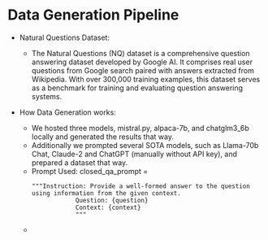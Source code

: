 # Data Generation Pipeline

- Natural Questions Dataset:
    - The Natural Questions (NQ) dataset is a comprehensive question answering dataset developed by Google AI. It comprises real user questions from Google search paired with answers extracted from Wikipedia. With over 300,000 training examples, this dataset serves as a benchmark for training and evaluating question answering systems.

- How Data Generation works:
    - We hosted three models, mistral.py, alpaca-7b, and chatglm3_6b locally and generated the results that way. 
    - Additionally we prompted several SOTA models, such as Llama-70b Chat, Claude-2 and ChatGPT (manually without API key), and prepared a dataset that way. 
    - Prompt Used:
        closed_qa_prompt = 
        ```
        """Instruction: Provide a well-formed answer to the question using information from the given context.
                    Question: {question}
                    Context: {context}
                    """
        ``` 
    - 
